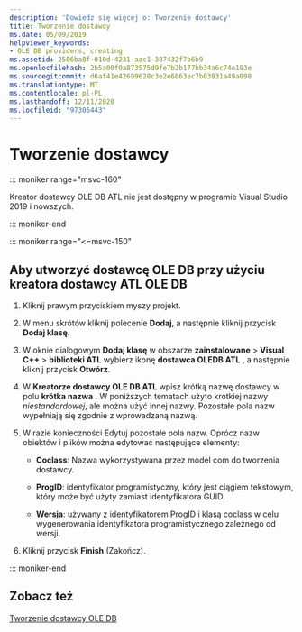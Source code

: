 ```yaml
---
description: 'Dowiedz się więcej o: Tworzenie dostawcy'
title: Tworzenie dostawcy
ms.date: 05/09/2019
helpviewer_keywords:
- OLE DB providers, creating
ms.assetid: 2506ba8f-010d-4231-aac1-387432f7b6b9
ms.openlocfilehash: 2b5a00f0a873575d9fe7b2b177bb34a6c74e193e
ms.sourcegitcommit: d6af41e42699628c3e2e6063ec7b03931a49a098
ms.translationtype: MT
ms.contentlocale: pl-PL
ms.lasthandoff: 12/11/2020
ms.locfileid: "97305443"
---
```

# <a name="creating-the-provider"></a>Tworzenie dostawcy

::: moniker range="msvc-160"

Kreator dostawcy OLE DB ATL nie jest dostępny w programie Visual Studio 2019 i nowszych.

::: moniker-end

::: moniker range="<=msvc-150"

## <a name="to-create-an-ole-db-provider-with-the-atl-ole-db-provider-wizard"></a>Aby utworzyć dostawcę OLE DB przy użyciu kreatora dostawcy ATL OLE DB

1. Kliknij prawym przyciskiem myszy projekt.

1. W menu skrótów kliknij polecenie **Dodaj**, a następnie kliknij przycisk **Dodaj klasę**.

1. W oknie dialogowym **Dodaj klasę** w obszarze **zainstalowane** > **Visual C++** > **biblioteki ATL** wybierz ikonę **dostawca OLEDB ATL** , a następnie kliknij przycisk **Otwórz**.

1. W **Kreatorze dostawcy OLE DB ATL** wpisz krótką nazwę dostawcy w polu **krótka nazwa** . W poniższych tematach użyto krótkiej nazwy *niestandardowej*, ale można użyć innej nazwy. Pozostałe pola nazw wypełniają się zgodnie z wprowadzaną nazwą.

1. W razie konieczności Edytuj pozostałe pola nazw. Oprócz nazw obiektów i plików można edytować następujące elementy:

   - **Coclass**: Nazwa wykorzystywana przez model com do tworzenia dostawcy.

   - **ProgID**: identyfikator programistyczny, który jest ciągiem tekstowym, który może być użyty zamiast identyfikatora GUID.

   - **Wersja**: używany z identyfikatorem ProgID i klasą coclass w celu wygenerowania identyfikatora programistycznego zależnego od wersji.

1. Kliknij przycisk **Finish** (Zakończ).

::: moniker-end

## <a name="see-also"></a>Zobacz też

[Tworzenie dostawcy OLE DB](../../data/oledb/creating-an-ole-db-provider.md)
